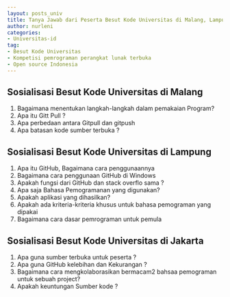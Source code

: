 ```yaml
---
layout: posts_univ
title: Tanya Jawab dari Peserta Besut Kode Universitas di Malang, Lampung, Samarinda dan Jakarta Apa, Kapan, Bagaimana, Mengapa?
author: nurleni
categories:
- Universitas-id
tag:
- Besut Kode Universitas
- Kompetisi pemrograman perangkat lunak terbuka
- Open source Indonesia
---
```


## Sosialisasi Besut Kode Universitas di Malang 

1. Bagaimana menentukan langkah-langkah dalam pemakaian Program?
2. Apa itu Gitt Pull ?
3. Apa perbedaan antara Gitpull dan gitpush
4. Apa batasan kode sumber terbuka ?

## Sosialisasi Besut Kode Universitas di Lampung

1. Apa itu GitHub, Bagaimana cara penggunaannya
2. Bagaimana cara penggunaan GitHub di Windows
3. Apakah  fungsi dari GitHub dan stack overflo sama ?
4. Apa saja Bahasa Pemogramanan yang digunakan?
5. Apakah aplikasi yang dihasilkan?
6. Apakah ada kriteria-kriteria khusus untuk bahasa pemograman yang dipakai 
7. Bagaimana cara dasar pemrograman untuk pemula


## Sosialisasi Besut Kode Universitas di Jakarta
1. Apa guna sumber terbuka untuk peserta ?
2. Apa guna GitHub kelebihan dan Kekurangan ?
3. Bagaimana cara mengkolaborasikan bermacam2 bahsaa pemograman untuk sebuah project?
4. Apakah keuntungan Sumber kode ?

